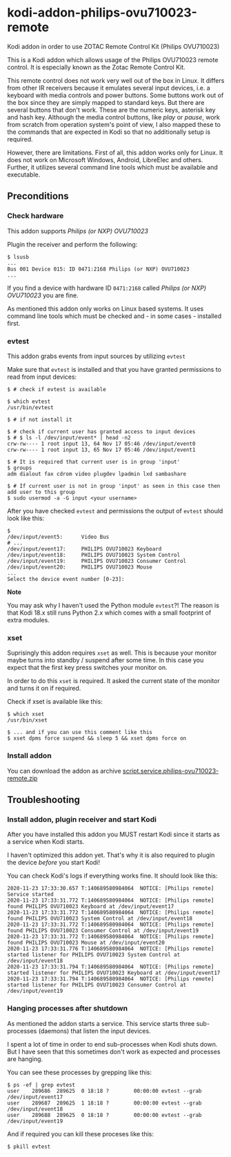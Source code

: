 # kodi-addon-philips-ovu710023-remote
Kodi addon in order to use ZOTAC Remote Control Kit (Philips OVU710023)

This is a Kodi addon which allows usage of the Philips OVU710023 remote control. It is especially known as the Zotac Remote Control Kit.

This remote control does not work very well out of the box in Linux. It differs from other IR receivers because it emulates several input devices, i.e. a keyboard with media controls and power buttons. Some buttons work out of the box since they are simply mapped to standard keys. But there are several buttons that don't work. These are the numeric keys, asterisk key and hash key. Although the media control buttons, like _play_ or _pause_, work from scratch from operation system's point of view, I also mapped these to the commands that are expected in Kodi so that no additionally setup is required.

However, there are limitations. First of all, this addon works only for Linux. It does not work on Microsoft Windows, Android, LibreElec and others. Further, it utilizes several command line tools which must be available and executable.

## Preconditions

### Check hardware

This addon supports _Philips (or NXP) OVU710023_

Plugin the receiver and perform the following:
```
$ lsusb
...
Bus 001 Device 015: ID 0471:2168 Philips (or NXP) OVU710023
...
```

If you find a device with hardware ID ```0471:2168``` called _Philips (or NXP) OVU710023_ you are fine.

As mentioned this addon only works on Linux based systems. It uses command line tools which must be checked and - in some cases - installed first. 

### evtest

This addon grabs events from input sources by utilizing ```evtest```

Make sure that ```evtest``` is installed and that you have granted permissions to read from input devices:

```
$ # check if evtest is available

$ which evtest
/usr/bin/evtest

$ # if not install it

$ # check if current user has granted access to input devices
$ # $ ls -l /dev/input/event* | head -n2
crw-rw---- 1 root input 13, 64 Nov 17 05:46 /dev/input/event0
crw-rw---- 1 root input 13, 65 Nov 17 05:46 /dev/input/event1

$ # It is required that current user is in group 'input'
$ groups
adm dialout fax cdrom video plugdev lpadmin lxd sambashare 

$ # If current user is not in group 'input' as seen in this case then add user to this group
$ sudo usermod -a -G input <your username>
```

After you have checked ```evtest``` and permissions the output of ```evtest``` should look like this:

```
$ 
/dev/input/event5:      Video Bus
# ...
/dev/input/event17:     PHILIPS OVU710023 Keyboard
/dev/input/event18:     PHILIPS OVU710023 System Control
/dev/input/event19:     PHILIPS OVU710023 Consumer Control
/dev/input/event20:     PHILIPS OVU710023 Mouse
...
Select the device event number [0-23]: 
```

**Note**

You may ask why I haven't used the Python module ```evtest```?! The reason is that Kodi 18.x still runs Python 2.x which comes with a small footprint of extra modules.

### xset

Suprisingly this addon requires ```xset``` as well. This is because your monitor maybe turns into standby / suspend after some time. In this case you expect that the first key press switches your monitor on. 

In order to do this ```xset``` is required. It asked the current state of the monitor and turns it on if required. 

Check if xset is available like this:
```
$ which xset
/usr/bin/xset

$ ... and if you can use this comment like this
$ xset dpms force suspend && sleep 5 && xset dpms force on
```

### Install addon

You can download the addon as archive [script.service.philips-ovu710023-remote.zip](/script.service.philips-ovu710023-remote.zip)

## Troubleshooting

### Install addon, plugin receiver and start Kodi

After you have installed this addon you MUST restart Kodi since it starts as a service when Kodi starts.

I haven't optimized this addon yet. That's why it is also required to plugin the device _before_ you start Kodi!

You can check Kodi's logs if everything works fine. It should look like this:
```
2020-11-23 17:33:30.657 T:140689580984064  NOTICE: [Philips remote] Service started
2020-11-23 17:33:31.772 T:140689580984064  NOTICE: [Philips remote] found PHILIPS OVU710023 Keyboard at /dev/input/event17
2020-11-23 17:33:31.772 T:140689580984064  NOTICE: [Philips remote] found PHILIPS OVU710023 System Control at /dev/input/event18
2020-11-23 17:33:31.772 T:140689580984064  NOTICE: [Philips remote] found PHILIPS OVU710023 Consumer Control at /dev/input/event19
2020-11-23 17:33:31.772 T:140689580984064  NOTICE: [Philips remote] found PHILIPS OVU710023 Mouse at /dev/input/event20
2020-11-23 17:33:31.776 T:140689580984064  NOTICE: [Philips remote] started listener for PHILIPS OVU710023 System Control at /dev/input/event18
2020-11-23 17:33:31.794 T:140689580984064  NOTICE: [Philips remote] started listener for PHILIPS OVU710023 Keyboard at /dev/input/event17
2020-11-23 17:33:31.794 T:140689580984064  NOTICE: [Philips remote] started listener for PHILIPS OVU710023 Consumer Control at /dev/input/event19
```

### Hanging processes after shutdown

As mentioned the addon starts a service. This service starts three sub-processes (daemons) that listen the input devices.

I spent a lot of time in order to end sub-processes when Kodi shuts down. But I have seen that this sometimes don't work as expected and processes are hanging. 

You can see these processes by grepping like this:
```
$ ps -ef | grep evtest 
user    289686  289625  0 18:18 ?        00:00:00 evtest --grab /dev/input/event17
user    289687  289625  1 18:18 ?        00:00:00 evtest --grab /dev/input/event18
user    289688  289625  0 18:18 ?        00:00:00 evtest --grab /dev/input/event19
```

And if required you can kill these proceses like this:
```
$ pkill evtest
```
